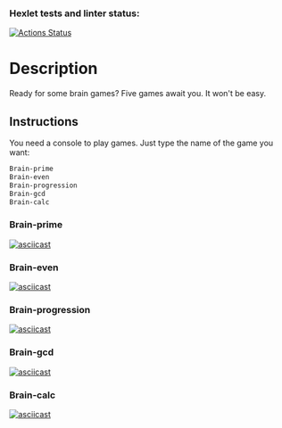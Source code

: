 ### Hexlet tests and linter status:
[![Actions Status](https://github.com/Kvadriga/python-project-lvl1/workflows/hexlet-check/badge.svg)](https://github.com/Kvadriga/python-project-lvl1/actions)

# Description
Ready for some brain games?
Five games await you. It won't be easy.

## Instructions
You need a console to play games.
Just type the name of the game you want:
```bash
Brain-prime
Brain-even
Brain-progression
Brain-gcd
Brain-calc
```

### Brain-prime

[![asciicast](https://asciinema.org/a/Hxe1DhwETgMz4KTzaTDQhRSw8.svg)](https://asciinema.org/a/Hxe1DhwETgMz4KTzaTDQhRSw8)

### Brain-even

[![asciicast](https://asciinema.org/a/otawcBE1NFs8TNyqRfqSVdGfw.svg)](https://asciinema.org/a/otawcBE1NFs8TNyqRfqSVdGfw)

### Brain-progression

[![asciicast](https://asciinema.org/a/IW87fKjBheZVr4MM5qql8bI6K.svg)](https://asciinema.org/a/IW87fKjBheZVr4MM5qql8bI6K)

### Brain-gcd

[![asciicast](https://asciinema.org/a/mQaagEd1Omv7QyIQYMmMPVSLU.svg)](https://asciinema.org/a/mQaagEd1Omv7QyIQYMmMPVSLU)

### Brain-calc

[![asciicast](https://asciinema.org/a/EoOvWVnLZtHHh4xIurlTgHaqE.svg)](https://asciinema.org/a/EoOvWVnLZtHHh4xIurlTgHaqE)
